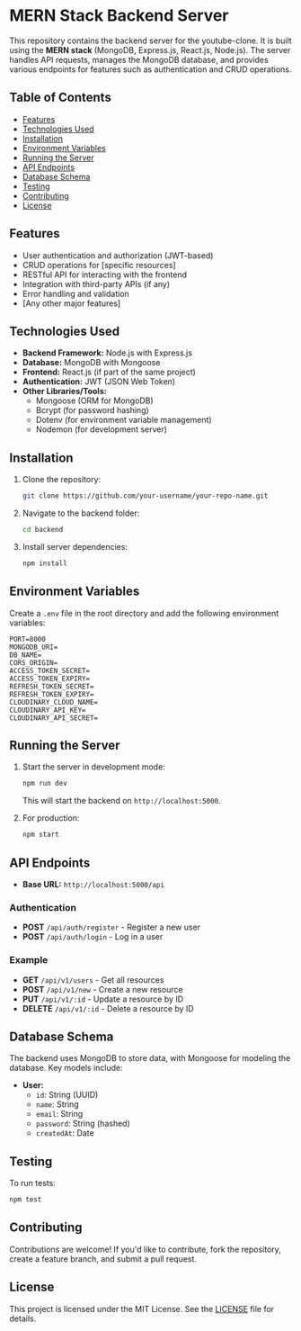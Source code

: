 
# MERN Stack Backend Server

This repository contains the backend server for the youtube-clone. It is built using the **MERN stack** (MongoDB, Express.js, React.js, Node.js). The server handles API requests, manages the MongoDB database, and provides various endpoints for features such as authentication and CRUD operations.

## Table of Contents

- [Features](#features)
- [Technologies Used](#technologies-used)
- [Installation](#installation)
- [Environment Variables](#environment-variables)
- [Running the Server](#running-the-server)
- [API Endpoints](#api-endpoints)
- [Database Schema](#database-schema)
- [Testing](#testing)
- [Contributing](#contributing)
- [License](#license)

## Features

- User authentication and authorization (JWT-based)
- CRUD operations for [specific resources]
- RESTful API for interacting with the frontend
- Integration with third-party APIs (if any)
- Error handling and validation
- [Any other major features]

## Technologies Used

- **Backend Framework:** Node.js with Express.js
- **Database:** MongoDB with Mongoose
- **Frontend:** React.js (if part of the same project)
- **Authentication:** JWT (JSON Web Token)
- **Other Libraries/Tools:**
  - Mongoose (ORM for MongoDB)
  - Bcrypt (for password hashing)
  - Dotenv (for environment variable management)
  - Nodemon (for development server)

## Installation

1. Clone the repository:

   ```bash
   git clone https://github.com/your-username/your-repo-name.git
   ```

2. Navigate to the backend folder:

   ```bash
   cd backend
   ```

3. Install server dependencies:

   ```bash
   npm install
   ```

## Environment Variables

Create a `.env` file in the root directory and add the following environment variables:

```
PORT=8000
MONGODB_URI=
DB_NAME=
CORS_ORIGIN=
ACCESS_TOKEN_SECRET=
ACCESS_TOKEN_EXPIRY=
REFRESH_TOKEN_SECRET=
REFRESH_TOKEN_EXPIRY=
CLOUDINARY_CLOUD_NAME=
CLOUDINARY_API_KEY=
CLOUDINARY_API_SECRET=
```

## Running the Server

1. Start the server in development mode:

   ```bash
   npm run dev
   ```

   This will start the backend on `http://localhost:5000`.

2. For production:

   ```bash
   npm start
   ```

## API Endpoints

- **Base URL:** `http://localhost:5000/api`

### Authentication

- **POST** `/api/auth/register` - Register a new user
- **POST** `/api/auth/login` - Log in a user

### Example 

- **GET** `/api/v1/users` - Get all resources
- **POST** `/api/v1/new` - Create a new resource
- **PUT** `/api/v1/:id` - Update a resource by ID
- **DELETE** `/api/v1/:id` - Delete a resource by ID



## Database Schema

The backend uses MongoDB to store data, with Mongoose for modeling the database. Key models include:

- **User:**
  - `id`: String (UUID)
  - `name`: String
  - `email`: String
  - `password`: String (hashed)
  - `createdAt`: Date



## Testing

To run tests:

```bash
npm test
```

## Contributing

Contributions are welcome! If you'd like to contribute, fork the repository, create a feature branch, and submit a pull request.

## License

This project is licensed under the MIT License. See the [LICENSE](LICENSE) file for details.


